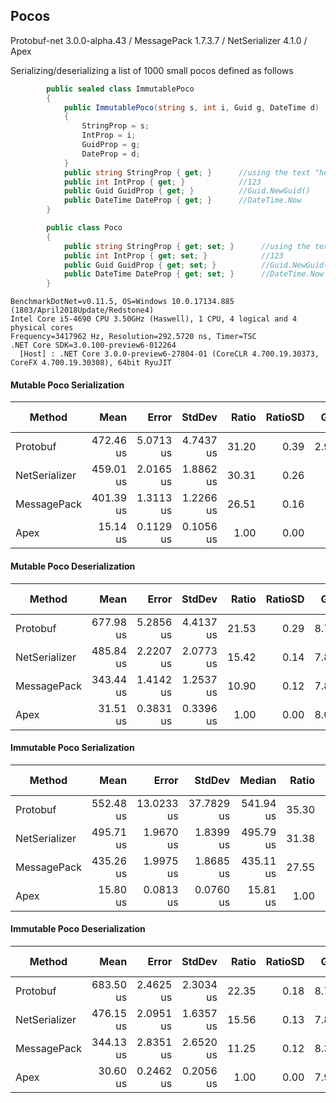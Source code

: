 ## Pocos

Protobuf-net 3.0.0-alpha.43 / MessagePack 1.7.3.7 / NetSerializer 4.1.0 / Apex

Serializing/deserializing a list of 1000 small pocos defined as follows

```csharp
        public sealed class ImmutablePoco
        {
            public ImmutablePoco(string s, int i, Guid g, DateTime d)
            {
                StringProp = s;
                IntProp = i;
                GuidProp = g;
                DateProp = d;
            }
            public string StringProp { get; }      //using the text "hello"
            public int IntProp { get; }            //123
            public Guid GuidProp { get; }          //Guid.NewGuid()
            public DateTime DateProp { get; }      //DateTime.Now
        }

        public class Poco
        {
            public string StringProp { get; set; }      //using the text "hello"
            public int IntProp { get; set; }            //123
            public Guid GuidProp { get; set; }          //Guid.NewGuid()
            public DateTime DateProp { get; set; }      //DateTime.Now
        }
```

```
BenchmarkDotNet=v0.11.5, OS=Windows 10.0.17134.885 (1803/April2018Update/Redstone4)
Intel Core i5-4690 CPU 3.50GHz (Haswell), 1 CPU, 4 logical and 4 physical cores
Frequency=3417962 Hz, Resolution=292.5720 ns, Timer=TSC
.NET Core SDK=3.0.100-preview6-012264
  [Host] : .NET Core 3.0.0-preview6-27804-01 (CoreCLR 4.700.19.30373, CoreFX 4.700.19.30308), 64bit RyuJIT
```

#### Mutable Poco Serialization

|        Method |      Mean |     Error |    StdDev | Ratio | RatioSD |  Gen 0 | Gen 1 | Gen 2 | Allocated |
|-------------- |----------:|----------:|----------:|------:|--------:|-------:|------:|------:|----------:|
|      Protobuf | 472.46 us | 5.0713 us | 4.7437 us | 31.20 |    0.39 | 2.9297 |     - |     - |   40250 B |
| NetSerializer | 459.01 us | 2.0165 us | 1.8862 us | 30.31 |    0.26 |      - |     - |     - |         - |
|   MessagePack | 401.39 us | 1.3113 us | 1.2266 us | 26.51 |    0.16 |      - |     - |     - |         - |
|          Apex |  15.14 us | 0.1129 us | 0.1056 us |  1.00 |    0.00 |      - |     - |     - |         - |


#### Mutable Poco Deserialization

|        Method |      Mean |     Error |    StdDev | Ratio | RatioSD |  Gen 0 |  Gen 1 | Gen 2 | Allocated |
|-------------- |----------:|----------:|----------:|------:|--------:|-------:|-------:|------:|----------:|
|      Protobuf | 677.98 us | 5.2856 us | 4.4137 us | 21.53 |    0.29 | 8.7891 | 0.9766 |     - | 105.44 KB |
| NetSerializer | 485.84 us | 2.2207 us | 2.0773 us | 15.42 |    0.14 | 7.8125 |      - |     - |  93.99 KB |
|   MessagePack | 343.44 us | 1.4142 us | 1.2537 us | 10.90 |    0.12 | 7.8125 | 0.9766 |     - |   93.8 KB |
|          Apex |  31.51 us | 0.3831 us | 0.3396 us |  1.00 |    0.00 | 8.0261 | 1.0681 |     - |  93.99 KB |


#### Immutable Poco Serialization

|        Method |      Mean |      Error |     StdDev |    Median | Ratio | RatioSD |  Gen 0 | Gen 1 | Gen 2 | Allocated |
|-------------- |----------:|-----------:|-----------:|----------:|------:|--------:|-------:|------:|------:|----------:|
|      Protobuf | 552.48 us | 13.0233 us | 37.7829 us | 541.94 us | 35.30 |    2.89 | 2.9297 |     - |     - |   40254 B |
| NetSerializer | 495.71 us |  1.9670 us |  1.8399 us | 495.79 us | 31.38 |    0.15 |      - |     - |     - |         - |
|   MessagePack | 435.26 us |  1.9975 us |  1.8685 us | 435.11 us | 27.55 |    0.18 |      - |     - |     - |         - |
|          Apex |  15.80 us |  0.0813 us |  0.0760 us |  15.81 us |  1.00 |    0.00 |      - |     - |     - |         - |


#### Immutable Poco Deserialization

|        Method |      Mean |     Error |    StdDev | Ratio | RatioSD |  Gen 0 |  Gen 1 | Gen 2 | Allocated |
|-------------- |----------:|----------:|----------:|------:|--------:|-------:|-------:|------:|----------:|
|      Protobuf | 683.50 us | 2.4625 us | 2.3034 us | 22.35 |    0.18 | 8.7891 |      - |     - | 105.44 KB |
| NetSerializer | 476.15 us | 2.0951 us | 1.6357 us | 15.56 |    0.13 | 7.8125 | 0.9766 |     - |  93.99 KB |
|   MessagePack | 344.13 us | 2.8351 us | 2.6520 us | 11.25 |    0.12 | 8.3008 | 0.9766 |     - |   93.8 KB |
|          Apex |  30.60 us | 0.2462 us | 0.2056 us |  1.00 |    0.00 | 7.9956 | 1.0986 |     - |  93.99 KB |


